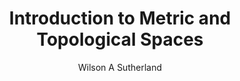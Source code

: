 ---
layout: page
title: Introduction to Metric and Topological Spaces
author: Wilson A Sutherland
category: Mathematics
tags: Topology, Metric Space
---